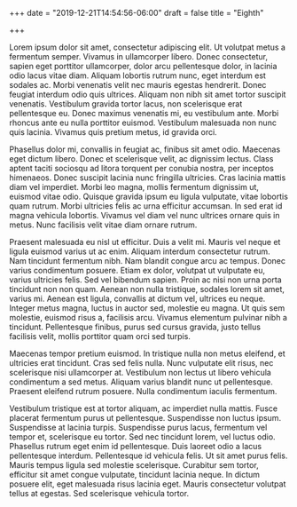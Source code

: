 +++
date = "2019-12-21T14:54:56-06:00"
draft = false
title = "Eighth"

+++

Lorem ipsum dolor sit amet, consectetur adipiscing elit. Ut volutpat metus a fermentum semper. Vivamus in ullamcorper libero. Donec consectetur, sapien eget porttitor ullamcorper, dolor arcu pellentesque dolor, in lacinia odio lacus vitae diam. Aliquam lobortis rutrum nunc, eget interdum est sodales ac. Morbi venenatis velit nec mauris egestas hendrerit. Donec feugiat interdum odio quis ultrices. Aliquam non nibh sit amet tortor suscipit venenatis. Vestibulum gravida tortor lacus, non scelerisque erat pellentesque eu. Donec maximus venenatis mi, eu vestibulum ante. Morbi rhoncus ante eu nulla porttitor euismod. Vestibulum malesuada non nunc quis lacinia. Vivamus quis pretium metus, id gravida orci.

Phasellus dolor mi, convallis in feugiat ac, finibus sit amet odio. Maecenas eget dictum libero. Donec et scelerisque velit, ac dignissim lectus. Class aptent taciti sociosqu ad litora torquent per conubia nostra, per inceptos himenaeos. Donec suscipit lacinia nunc fringilla ultricies. Cras lacinia mattis diam vel imperdiet. Morbi leo magna, mollis fermentum dignissim ut, euismod vitae odio. Quisque gravida ipsum eu ligula vulputate, vitae lobortis quam rutrum. Morbi ultricies felis ac urna efficitur accumsan. In sed erat id magna vehicula lobortis. Vivamus vel diam vel nunc ultrices ornare quis in metus. Nunc facilisis velit vitae diam ornare rutrum.

Praesent malesuada eu nisl ut efficitur. Duis a velit mi. Mauris vel neque et ligula euismod varius ut ac enim. Aliquam interdum consectetur rutrum. Nam tincidunt fermentum nibh. Nam blandit congue arcu ac tempus. Donec varius condimentum posuere. Etiam ex dolor, volutpat ut vulputate eu, varius ultricies felis. Sed vel bibendum sapien. Proin ac nisi non urna porta tincidunt non non quam. Aenean non nulla tristique, sodales lorem sit amet, varius mi. Aenean est ligula, convallis at dictum vel, ultrices eu neque. Integer metus magna, luctus in auctor sed, molestie eu magna. Ut quis sem molestie, euismod risus a, facilisis arcu. Vivamus elementum pulvinar nibh a tincidunt. Pellentesque finibus, purus sed cursus gravida, justo tellus facilisis velit, mollis porttitor quam orci sed turpis.

Maecenas tempor pretium euismod. In tristique nulla non metus eleifend, et ultricies erat tincidunt. Cras sed felis nulla. Nunc vulputate elit risus, nec scelerisque nisi ullamcorper at. Vestibulum non lectus ut libero vehicula condimentum a sed metus. Aliquam varius blandit nunc ut pellentesque. Praesent eleifend rutrum posuere. Nulla condimentum iaculis fermentum.

Vestibulum tristique est at tortor aliquam, ac imperdiet nulla mattis. Fusce placerat fermentum purus ut pellentesque. Suspendisse non luctus ipsum. Suspendisse at lacinia turpis. Suspendisse purus lacus, fermentum vel tempor et, scelerisque eu tortor. Sed nec tincidunt lorem, vel luctus odio. Phasellus rutrum eget enim id pellentesque. Duis laoreet odio a lacus pellentesque interdum. Pellentesque id vehicula felis. Ut sit amet purus felis. Mauris tempus ligula sed molestie scelerisque. Curabitur sem tortor, efficitur sit amet congue vulputate, tincidunt lacinia neque. In dictum posuere elit, eget malesuada risus lacinia eget. Mauris consectetur volutpat tellus at egestas. Sed scelerisque vehicula tortor.
